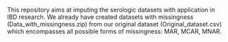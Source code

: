 This repository aims at imputing the serologic datasets with application in IBD research. We already have created datasets with missingness (Data_with_missingness.zip) from our original dataset (Original_dataset.csv) which encompasses all possible forms of missingness: MAR, MCAR, MNAR. 
